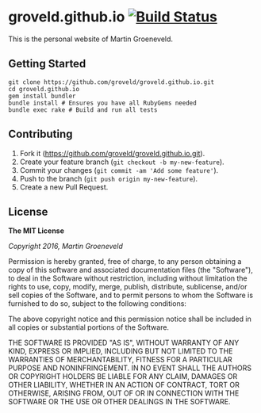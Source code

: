 # groveld.github.io [![Build Status](https://travis-ci.org/groveld/groveld.github.io.svg?branch=develop)](https://travis-ci.org/groveld/groveld.github.io)

This is the personal website of Martin Groeneveld.

## Getting Started

```shell
git clone https://github.com/groveld/groveld.github.io.git
cd groveld.github.io
gem install bundler
bundle install # Ensures you have all RubyGems needed
bundle exec rake # Build and run all tests
```

## Contributing

1. Fork it (https://github.com/groveld/groveld.github.io.git).
2. Create your feature branch (`git checkout -b my-new-feature`).
3. Commit your changes (`git commit -am 'Add some feature'`).
4. Push to the branch (`git push origin my-new-feature`).
5. Create a new Pull Request.

## License

**The MIT License**

*Copyright 2016, Martin Groeneveld*

Permission is hereby granted, free of charge, to any person obtaining a copy
of this software and associated documentation files (the "Software"), to deal
in the Software without restriction, including without limitation the rights
to use, copy, modify, merge, publish, distribute, sublicense, and/or sell
copies of the Software, and to permit persons to whom the Software is
furnished to do so, subject to the following conditions:

The above copyright notice and this permission notice shall be included in
all copies or substantial portions of the Software.

THE SOFTWARE IS PROVIDED "AS IS", WITHOUT WARRANTY OF ANY KIND, EXPRESS OR
IMPLIED, INCLUDING BUT NOT LIMITED TO THE WARRANTIES OF MERCHANTABILITY,
FITNESS FOR A PARTICULAR PURPOSE AND NONINFRINGEMENT. IN NO EVENT SHALL THE
AUTHORS OR COPYRIGHT HOLDERS BE LIABLE FOR ANY CLAIM, DAMAGES OR OTHER
LIABILITY, WHETHER IN AN ACTION OF CONTRACT, TORT OR OTHERWISE, ARISING FROM,
OUT OF OR IN CONNECTION WITH THE SOFTWARE OR THE USE OR OTHER DEALINGS IN
THE SOFTWARE.
